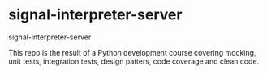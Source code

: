 # signal-interpreter-server
signal-interpreter-server

This repo is the result of a Python development course covering mocking, unit tests, integration tests, design patters, code coverage and clean code.
